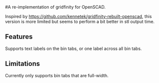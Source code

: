 #A re-implementation of gridfinity for OpenSCAD.

Inspired by https://github.com/kennetek/gridfinity-rebuilt-openscad, this version is more
limited but seems to perform a bit better in stl output time.

## Features
Supports text labels on the bin tabs, or one label across all bin tabs.


## Limitations

Currently only supports bin tabs that are full-width.

